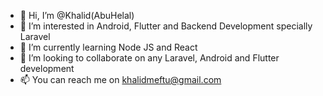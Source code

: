 - 👋 Hi, I’m @Khalid(AbuHelal)
- 👀 I’m interested in Android, Flutter and Backend Development specially Laravel
- 🌱 I’m currently learning Node JS and React
- 💞️ I’m looking to collaborate on any Laravel, Android and Flutter development
- 📫 You can reach me on khalidmeftu@gmail.com
<!---
AbuHelal/AbuHelal is a ✨ special ✨ repository because its `README.md` (this file) appears on your GitHub profile.
You can click the Preview link to take a look at your changes.
--->
